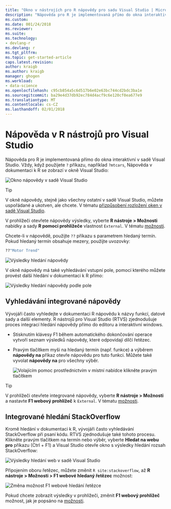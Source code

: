 ```yaml
---
title: "Okno v nástrojích pro R nápovědy pro sadu Visual Studio | Microsoft Docs"
description: "Nápověda pro R je implementovaná přímo do okna interaktivní v sadě Visual Studio prostřednictvím? Příkaz."
ms.custom: 
ms.date: 001/24/2018
ms.reviewer: 
ms.suite: 
ms.technology:
- devlang-r
ms.devlang: r
ms.tgt_pltfrm: 
ms.topic: get-started-article
caps.latest.revision: 
author: kraigb
ms.author: kraigb
manager: ghogen
ms.workload:
- data-science
ms.openlocfilehash: c95cb854a5c6d517b6e02e63bc744cd2bdc3ba1e
ms.sourcegitcommit: ba29e4d37db92ec784d4acf9c6e120cf0ea677e9
ms.translationtype: MT
ms.contentlocale: cs-CZ
ms.lasthandoff: 02/01/2018
---
```

# <a name="help-in-r-tools-for-visual-studio"></a>Nápověda v R nástrojů pro Visual Studio

Nápověda pro R je implementovaná přímo do okna interaktivní v sadě Visual Studio. Vždy, když použijete `?` příkazu, například `?mtcars`, Nápověda v dokumentaci k R se zobrazí v okně Visual Studio:

![Okno nápovědy v sadě Visual Studio](media/help-window.png)

> [!Tip]
> V okně nápovědy, stejně jako všechny ostatní v sadě Visual Studio, můžete uspořádané a ukotven, ale chcete. V tématu [přizpůsobení rozložení oken v sadě Visual Studio](../ide/customizing-window-layouts-in-visual-studio.md).
>
> V prohlížeči otevřete nápovědy výsledky, vyberte **R nástroje > Možnosti** nabídky a sady **R pomoci prohlížeče** vlastnost `External`. V tématu [možnosti](options-for-r-tools-in-visual-studio.md).

Chcete-li v nápovědě, použijte `??` příkazu s parametrem hledaný termín. Pokud hledaný termín obsahuje mezery, použijte uvozovky:

```R
??"Motor Trend"
```

![Výsledky hledání nápovědy](media/help-search1.png)

V okně nápovědy má také vyhledávání vstupní pole, pomocí kterého můžete provést další hledání v dokumentaci k R přímo:

![Výsledky hledání nápovědy podle pole](media/help-search2.png)

## <a name="integrated-help-lookup"></a>Vyhledávání integrované nápovědy

Vývojáři často vyhledejte v dokumentaci R nápovědu k názvy funkcí, datové sady a další elementy. R nástrojů pro Visual Studio (RTVS) zjednodušuje proces integrací hledání nápovědy přímo do editoru a interaktivní windows.

- Stisknutím klávesy F1 během automatického dokončování operace vytvoří seznam výsledků nápovědy, které odpovídají dílčí řetězec.
- Pravým tlačítkem myši na hledaný termín (např. funkce) a výběrem **nápovědy na** příkaz otevře nápovědu pro tuto funkci. Můžete také vyvolat **nápovědy na** pro všechny výběr.

    ![Volajícím pomoc prostřednictvím v místní nabídce klikněte pravým tlačítkem](media/help-right-click.png)

> [!Tip]
> V prohlížeči otevřete integrované nápovědy, vyberte **R nástroje > Možnosti** a nastavte **F1 webový prohlížeč** k `External`. V tématu [možnosti](options-for-r-tools-in-visual-studio.md).

## <a name="integrated-stackoverflow-search"></a>Integrované hledání StackOverflow

Kromě hledání v dokumentaci k R, vývojáři často vyhledávání StackOverflow při psaní kódu. RTVS zjednodušuje také tohoto procesu. Klikněte pravým tlačítkem na termín nebo výběr, vyberte **Hledat na webu pro** příkazu (Ctrl + F1) a Visual Studio otevře okno s výsledky hledání rozsah StackOverflow:

![Výsledky hledání web v sadě Visual Studio](media/help-web-search-results.png)

Připojením oboru řetězec, můžete změnit `R site:stackoverflow`, až **R nástroje > Možnosti > F1 webové hledaný řetězec** možnost:

![Změna možnost F1 webové hledání řetězce](media/options-dialog.png)

Pokud chcete zobrazit výsledky v prohlížeči, změnit **F1 webový prohlížeč** možnost, jak je popsáno na [možnosti](options-for-r-tools-in-visual-studio.md).
